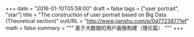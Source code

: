 +++
date = "2016-01-10T05:58:00"
draft = false
tags = ["user portrait", "star"]
title = "The construction of user portrait based on Big Data (Theoretical section)"
outURL = "http://www.jianshu.com/p/0d77238771ef"
math = false
summary = """
基于大数据的用户画像构建（理论篇）
"""
+++
